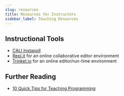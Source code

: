```yaml
---
slug: resources
title: Resources for Instructors
sidebar_label: Teaching Resources
---
```


## Instructional Tools

* [CALI Instapoll](https://www.cali.org/content/cali-instapoll)
* [Repl.it](http://repl.it/) for an online collaborative editor environment
* [Trinket.io](https://trinket.io) for an online editor/run-time environment

## Further Reading

* [10 Quick Tips for Teaching Programming](https://journals.plos.org/ploscompbiol/article?id=10.1371/journal.pcbi.1006023)
